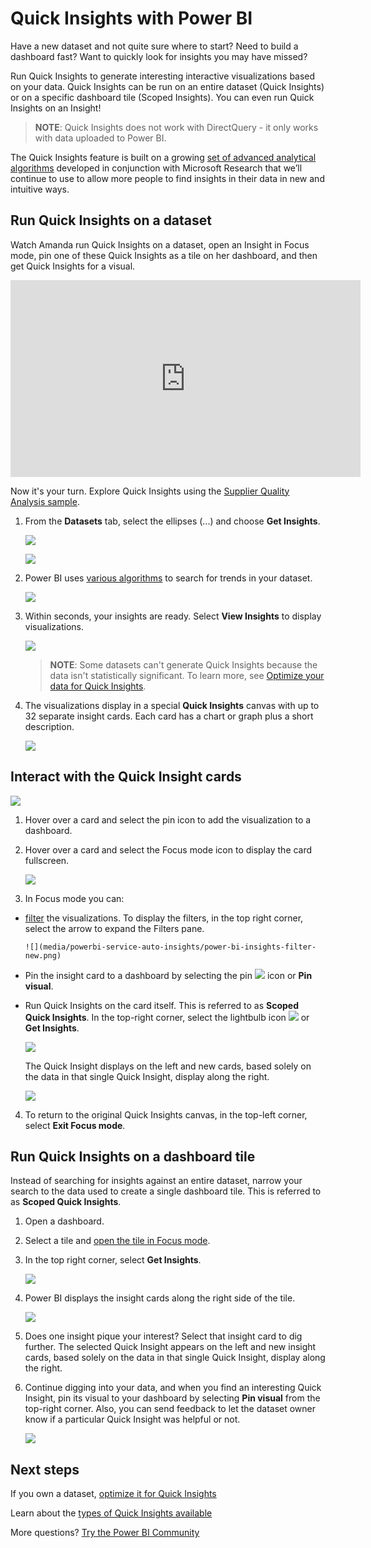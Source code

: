 ﻿<properties
   pageTitle="Get Quick Insights in Power BI"
   description="Documentation for running and working with Quick Insights with Power BI service."
   services="powerbi"
   documentationCenter=""
   authors="mihart"
   manager="erikre"
   backup=""
   editor=""
   tags=""
   featuredVideoId="et_MLSL2sA8"
   qualityFocus="no"
   qualityDate=""/>

<tags
   ms.service="powerbi"
   ms.devlang="NA"
   ms.topic="article"
   ms.tgt_pltfrm="NA"
   ms.workload="powerbi"
   ms.date="09/01/2017"
   ms.author="mihart"/>


# Quick Insights with Power BI

Have a new dataset and not quite sure where to start?  Need to build a dashboard fast?  Want to quickly look for insights you may have missed?

Run Quick Insights to generate interesting interactive visualizations based on your data. Quick Insights can be run on an entire dataset (Quick Insights) or on a specific dashboard tile (Scoped Insights). You can even run Quick Insights on an Insight!

>**NOTE**: Quick Insights does not work with DirectQuery - it only works with data uploaded to Power BI.

The Quick Insights feature is built on a growing [set of advanced analytical algorithms](powerbi-service-auto-insights-types.md) developed in conjunction with Microsoft Research that we’ll continue to use to allow more people to find insights in their data in new and intuitive ways.

## Run Quick Insights on a dataset

Watch Amanda run Quick Insights on a dataset, open an Insight in Focus mode, pin one of these Quick Insights as a tile on her dashboard, and then get Quick Insights for a visual.
<iframe width="560" height="315" src="https://www.youtube.com/embed/et_MLSL2sA8" frameborder="0" allowfullscreen></iframe>


Now it's your turn. Explore Quick Insights using the [Supplier Quality Analysis sample](powerbi-sample-supplier-quality-analysis-take-a-tour.md).

1. From the **Datasets** tab, select the ellipses (...) and choose **Get Insights**.

    ![](media/powerbi-service-auto-insights/power-bi-ellipses.png)

    ![](media/powerbi-service-auto-insights/power-bi-tab.png)

2. Power BI uses [various algorithms](powerbi-service-auto-insights-types.md) to search for trends in your dataset.

    ![](media/powerbi-service-auto-insights/PBI_AutoInsightsSearching.png)

3. Within seconds, your insights are ready.  Select **View Insights** to display visualizations.

    ![](media/powerbi-service-auto-insights/PBI_AutoInsightSuccess.png)

    >**NOTE**: Some datasets can't generate Quick Insights because the data isn't statistically significant.  To learn more, see [Optimize your data for Quick Insights](powerbi-service-auto-insights-optimize.md).

4. The visualizations display in a special **Quick Insights** canvas with up to 32 separate insight cards. Each card has a chart or graph plus a short description.

    ![](media/powerbi-service-auto-insights/power-bi-insights.png)

## Interact with the Quick Insight cards

  ![](media/powerbi-service-auto-insights/PBI_hover.png)

1. Hover over a card and select the pin icon to add the visualization to a dashboard.

2. Hover over a card and select the Focus mode icon to display the card fullscreen.

    ![](media/powerbi-service-auto-insights/power-bi-insight-focus.png)

3. In Focus mode you can:

  - [filter](powerbi-service-interact-with-a-report-in-reading-view.md) the visualizations.  To display the filters, in the top right corner, select the arrow to expand the Filters pane.

        ![](media/powerbi-service-auto-insights/power-bi-insights-filter-new.png)

  - Pin the insight card to a dashboard by selecting the pin ![](media/powerbi-service-auto-insights/power-bi-pin-icon.png)  icon or **Pin visual**.

  - Run Quick Insights on the card itself. This is referred to as **Scoped Quick Insights**. In the top-right corner, select the lightbulb icon ![](media/powerbi-service-auto-insights/power-bi-bulb-icon.png)  or **Get Insights**.

       ![](media/powerbi-service-auto-insights/pbi-autoinsights-tile.png)

    The Quick Insight displays on the left and new cards, based solely on the data in that single Quick Insight, display along the right.

       ![](media/powerbi-service-auto-insights/power-bi-insights-on-insights-new.png)

4.  To return to the original Quick Insights canvas, in the top-left corner, select **Exit Focus mode**.


## Run Quick Insights on a dashboard tile
Instead of searching for insights against an entire dataset, narrow your search to the data used to create a single dashboard tile. This is referred to as **Scoped Quick Insights**.

1. Open a dashboard.

2. Select a tile and [open the tile in Focus mode](/powerbi-service-display-dash-in-focus-mode.md).

2. In the top right corner, select **Get Insights**.

    ![](media/powerbi-service-auto-insights/pbi-autoinsights-tile.png)

3. Power BI displays the insight cards along the right side of the tile.

    ![](media/powerbi-service-auto-insights/pbi-insights-tile.png)

4. Does one insight pique your interest? Select that insight card to dig further. The selected Quick Insight appears on the left and new insight cards, based solely on the data in that single Quick Insight, display along the right.

5. Continue digging into your data, and when you find an interesting Quick Insight, pin its visual to your dashboard by selecting **Pin visual** from the top-right corner. Also, you can send feedback to let the dataset owner know if a particular Quick Insight was helpful or not.

    ![](media/powerbi-service-auto-insights/useful.png)


## Next steps

If you own a dataset, [optimize it for Quick Insights](powerbi-service-auto-insights-optimize.md)

Learn about the [types of Quick Insights available](powerbi-service-auto-insights-types.md)

More questions? [Try the Power BI Community](http://community.powerbi.com/)
